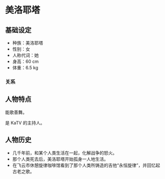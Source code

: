 # 美洛耶塔

## 基础设定

- 种族：美洛耶塔
- 性别：女
- 人称代词：她
- 身高：60 cm
- 体重：6.5 kg

### 关系

## 人物特点

能歌善舞。

是 KaTV 的主持人。

## 人物历史

- 几千年前，和某个人类生活在一起，化解战争的怒火。
- 那个人类死去后，美洛耶塔开始孤身一人地生活。
- 在飞云市休憩旋律咖啡馆看到了那个人类所铸造的吉他“永恒旋律”，并回忆起古老之歌。